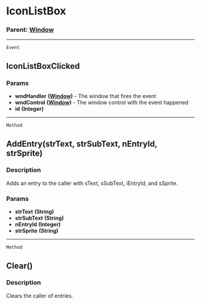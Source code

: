 IconListBox
===========

### Parent: [Window](../WindowControls/Window.md)

------------------------------------------------------------------------

`Event`

IconListBoxClicked
------------------

### Params

-   **wndHandler** **([Window](../WindowControls/Window.md))** - The
    window that fires the event
-   **wndControl** **([Window](../WindowControls/Window.md))** - The
    window control with the event happened
-   **id** **(Integer)**

------------------------------------------------------------------------

`Method`

AddEntry(strText, strSubText, nEntryId, strSprite)
--------------------------------------------------

### Description

Adds an entry to the caller with sText, sSubText, iEntryId, and sSprite.

### Params

-   **strText** **(String)**
-   **strSubText** **(String)**
-   **nEntryId** **(Integer)**
-   **strSprite** **(String)**

------------------------------------------------------------------------

`Method`

Clear()
-------

### Description

Clears the caller of entries.

